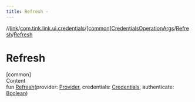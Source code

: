 ```yaml
---
title: Refresh -
---
```

//[link](../../../index.md)/[com.tink.link.ui.credentials](../../index.md)/[[common]CredentialsOperationArgs](../index.md)/[Refresh](index.md)/[Refresh](-refresh.md)



# Refresh  
[common]  
Content  
fun [Refresh](-refresh.md)(provider: [Provider](../../../com.tink.model.provider/[common]-provider/index.md), credentials: [Credentials](../../../com.tink.model.credentials/[common]-credentials/index.md), authenticate: [Boolean](https://kotlinlang.org/api/latest/jvm/stdlib/kotlin/-boolean/index.html))  



